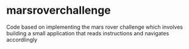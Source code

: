 # marsroverchallenge
Code based on implementing the mars rover challenge which involves building a small application that reads instructions and navigates accordlingly
